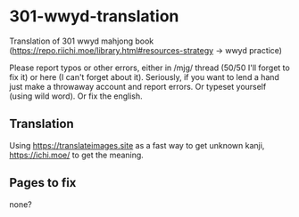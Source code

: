 # 301-wwyd-translation
Translation of 301 wwyd mahjong book (https://repo.riichi.moe/library.html#resources-strategy -> wwyd practice)


Please report typos or other errors, either in /mjg/ thread (50/50 I'll forget to fix it) or here (I can't forget about it). Seriously, if you want to lend a hand just make a throwaway account and report errors. Or typeset yourself (using wild word). Or fix the english.


## Translation
Using https://translateimages.site as a fast way to get unknown kanji, https://ichi.moe/ to get the meaning.


## Pages to fix
none?
